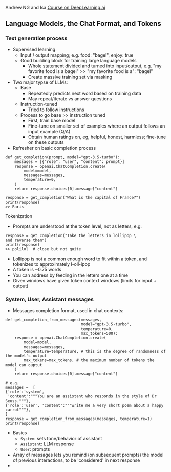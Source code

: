 Andrew NG and Isa [Course on DeepLearning.ai](https://learn.deeplearning.ai/chatgpt-building-system/lesson/1/introduction)

## Language  Models, the Chat Format, and Tokens

### Text generation process
- Supervised learning:
	- Input / output mapping; e.g. food: "bagel", enjoy: true
	- Good building block for training large language models
		- Whole statement divided and turned into input/output, e.g. "my favorite food is a bagel" >> "my favorite food is a": "bagel"
		- Create massive training set via masking
- Two major typse of LLMs:
	- Base
		- Repeatedly predicts next word based on training data
		- May repeat/iterate vs answer questions
	- Instruction-tuned
		- Tried to follow instructions
	- Process to go base >> instruction tuned
		- First, train base model
		- Fine-tune on smaller set of examples where an output follows an input example (Q/A)
		- Obtain human ratings on, eg, helpful, honest, harmless; fine-tune on these outputs
- Refresher on basic completion process

```
def get_completion(prompt, model="gpt-3.5-turbo"):
    messages = [{"role": "user", "content": prompt}]
    response = openai.ChatCompletion.create(
        model=model,
        messages=messages,
        temperature=0,
    )
    return response.choices[0].message["content"]

response = get_completion("What is the capital of France?")
print(response)
>> Paris
```

Tokenization
- Prompts are understood at the token level, not as letters, e.g.
```
response = get_completion("Take the letters in lollipop \
and reverse them")
print(response)
>> polilol  # close but not quite
```

- Lollipop is not a common enough word to fit within a token, and tokenizes to approximately l-oll-ipop
- A token is ~0.75 words
- You can address by feeding in the letters one at a time
- Given windows have given token context windows (limits for input + output)

### System, User, Assistant messages

- Messages completion format, used in chat contexts:
```
def get_completion_from_messages(messages, 
                                 model="gpt-3.5-turbo", 
                                 temperature=0, 
                                 max_tokens=500):
    response = openai.ChatCompletion.create(
        model=model,
        messages=messages,
        temperature=temperature, # this is the degree of randomness of the model's output
        max_tokens=max_tokens, # the maximum number of tokens the model can ouptut 
    )
    return response.choices[0].message["content"]

# e.g.
messages =  [  
{'role':'system', 
 'content':"""You are an assistant who responds in the style of Dr Seuss."""},    
{'role':'user', 'content':"""write me a very short poem about a happy carrot"""},  
] 
response = get_completion_from_messages(messages, temperature=1)
print(response)
```

- Basics
	- `System`: sets tone/behavior of assistant
	- `Assistant`: LLM response
	- `User`: prompts
- Array of messages lets you remind (on subsequent prompts) the model of previous interactions, to be 'considered' in next response
- 